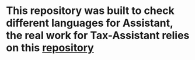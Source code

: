 # This repository was built to check different languages for Assistant, the real work for Tax-Assistant relies on this [repository](https://github.com/speco29/Tax-Assistant)

   
    
   
  
